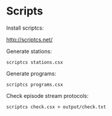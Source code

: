 Scripts
=======

Install scriptcs:

http://scriptcs.net/

Generate stations:

```
scriptcs stations.csx
```

Generate programs:

```
scriptcs programs.csx
```

Check episode stream protocols:

```
scriptcs check.csx > output/check.txt
```
